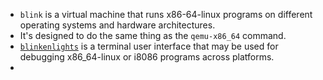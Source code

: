 - `blink` is a virtual machine that runs x86-64-linux programs on different operating systems and hardware architectures.
- It's designed to do the same thing as the `qemu-x86_64` command.
- [`blinkenlights`](https://justine.lol/blinkenlights) is a terminal user interface that may be used for debugging x86_64-linux or i8086 programs across platforms.
-